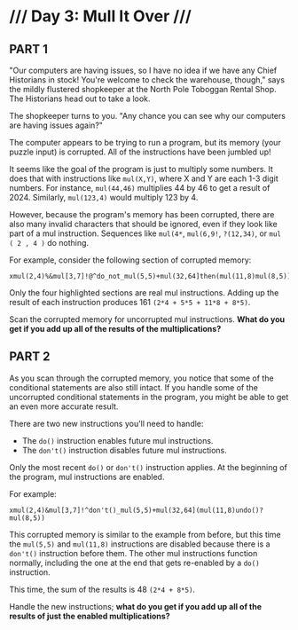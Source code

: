 # /// Day 3: Mull It Over ///

## PART 1

"Our computers are having issues, so I have no idea if we have any Chief Historians in stock! You're welcome to check
the warehouse, though," says the mildly flustered shopkeeper at the North Pole Toboggan Rental Shop. The Historians head
out to take a look.

The shopkeeper turns to you. "Any chance you can see why our computers are having issues again?"

The computer appears to be trying to run a program, but its memory (your puzzle input) is corrupted. All of the
instructions have been jumbled up!

It seems like the goal of the program is just to multiply some numbers. It does that with instructions like `mul(X,Y)`,
where X and Y are each 1-3 digit numbers. For instance, `mul(44,46)` multiplies 44 by 46 to get a result of 2024.
Similarly, `mul(123,4)` would multiply 123 by 4.

However, because the program's memory has been corrupted, there are also many invalid characters that should be ignored,
even if they look like part of a mul instruction. Sequences like `mul(4*`, `mul(6,9!`, `?(12,34)`, or `mul ( 2 , 4 )` do
nothing.

For example, consider the following section of corrupted memory:

```
xmul(2,4)%&mul[3,7]!@^do_not_mul(5,5)+mul(32,64]then(mul(11,8)mul(8,5))
```

Only the four highlighted sections are real mul instructions. Adding up the result of each instruction produces 161
`(2*4 + 5*5 + 11*8 + 8*5)`.

Scan the corrupted memory for uncorrupted mul instructions. **What do you get if you add up all of the results of the
multiplications?**

## PART 2

As you scan through the corrupted memory, you notice that some of the conditional statements are also still intact. If
you handle some of the uncorrupted conditional statements in the program, you might be able to get an even more accurate
result.

There are two new instructions you'll need to handle:

- The `do()` instruction enables future mul instructions.
- The `don't()` instruction disables future mul instructions.

Only the most recent `do()` or `don't()` instruction applies. At the beginning of the program, mul instructions are
enabled.

For example:

```
xmul(2,4)&mul[3,7]!^don't()_mul(5,5)+mul(32,64](mul(11,8)undo()?mul(8,5))
```

This corrupted memory is similar to the example from before, but this time the `mul(5,5)` and `mul(11,8)` instructions
are disabled because there is a `don't()` instruction before them. The other mul instructions function normally,
including the one at the end that gets re-enabled by a `do()` instruction.

This time, the sum of the results is 48 `(2*4 + 8*5)`.

Handle the new instructions; **what do you get if you add up all of the results of just the enabled multiplications?**
